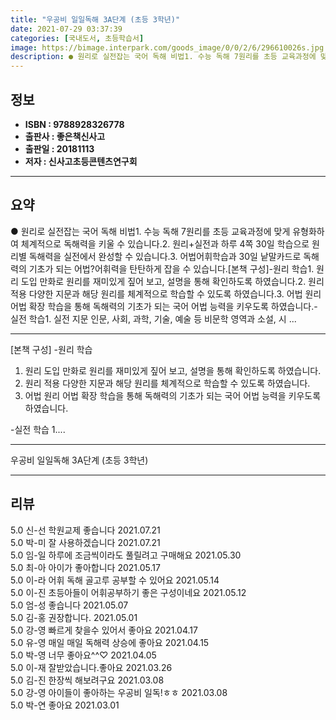 ```yaml
---
title: "우공비 일일독해 3A단계 (초등 3학년)"
date: 2021-07-29 03:37:39
categories: [국내도서, 초등학습서]
image: https://bimage.interpark.com/goods_image/0/0/2/6/296610026s.jpg
description: ● 원리로 실전잡는 국어 독해 비법1. 수능 독해 7원리를 초등 교육과정에 맞게 유형화하여 체계적으로 독해력을 키울 수 있습니다.2. 원리+실전과 하루 4쪽 30일 학습으로 원리별 독해력을 실전에서 완성할 수 있습니다.3. 어법어휘학습과 30일 낱말카드로 독해력의 기초가 되는 어법?어
---
```


## **정보**

- **ISBN : 9788928326778**
- **출판사 : 좋은책신사고**
- **출판일 : 20181113**
- **저자 : 신사고초등콘텐츠연구회**

------



## **요약**

●  원리로 실전잡는 국어 독해 비법1. 수능 독해 7원리를 초등 교육과정에 맞게 유형화하여 체계적으로 독해력을 키울 수 있습니다.2. 원리+실전과 하루 4쪽 30일 학습으로 원리별 독해력을 실전에서 완성할 수 있습니다.3. 어법어휘학습과 30일 낱말카드로 독해력의 기초가 되는 어법?어휘력을 탄탄하게 잡을 수 있습니다.[본책 구성]-원리 학습1. 원리 도입 만화로 원리를 재미있게 짚어 보고, 설명을 통해 확인하도록 하였습니다.2. 원리 적용 다양한 지문과 해당 원리를 체계적으로 학습할 수 있도록 하였습니다.3. 어법 원리 어법 확장 학습을 통해 독해력의 기초가 되는 국어 어법 능력을 키우도록 하였습니다.-실전 학습1. 실전 지문 인문, 사회, 과학, 기술, 예술 등 비문학 영역과 소설, 시 ...

------

[본책 구성]
-원리 학습
1. 원리 도입 만화로 원리를 재미있게 짚어 보고, 설명을 통해 확인하도록 하였습니다.
2. 원리 적용 다양한 지문과 해당 원리를 체계적으로 학습할 수 있도록 하였습니다.
3. 어법 원리 어법 확장 학습을 통해 독해력의 기초가 되는 국어 어법 능력을 키우도록 하였습니다.

-실전 학습
1.... 

------


우공비 일일독해 3A단계 (초등 3학년) 

------


## **리뷰** 

5.0 신-선 학원교제 좋습니다 2021.07.21 <br/>5.0 박-미 잘 사용하겠습니다 2021.07.21 <br/>5.0 임-일 하루에 조금씩이라도 풀릴려고 구매해요 2021.05.30 <br/>5.0 최-아 아이가 좋아합니다 2021.05.17 <br/>5.0 이-라 어휘 독해 골고루 공부할 수 있어요 2021.05.14 <br/>5.0 이-진 초등아들이 어휘공부하기 좋은 구성이네요 2021.05.12 <br/>5.0 엄-성 좋습니다 2021.05.07 <br/>5.0 김-홍 권장합니다. 2021.05.01 <br/>5.0 강-영 빠르게 찾을수 있어서 좋아요 2021.04.17 <br/>5.0 유-영 매일 매일 독해력 상승에 좋아요 2021.04.15 <br/>5.0 박-영 너무 좋아요^^♡ 2021.04.05 <br/>5.0 이-재 잘받았습니다.좋아요 2021.03.26 <br/>5.0 김-진 한장씩 해보려구요 2021.03.08 <br/>5.0 강-영 아이들이 좋아하는 우공비 일독!ㅎㅎ 2021.03.08 <br/>5.0 박-연 좋아요 2021.03.01 <br/>